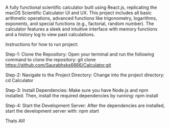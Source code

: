 A fully functional scientific calculator built using React.js, replicating the macOS Scientific Calculator UI and UX. This project includes all basic arithmetic operations, advanced functions like trigonometry, logarithms, exponents, and special functions (e.g., factorial, random number). The calculator features a sleek and intuitive interface with memory functions and a history log to view past calculations.

Instructions for how to run project:

Step-1:  Clone the Repository:
         Open your terminal and run the following command to clone the repository:
         git clone https://github.com/Saurabhsks6666/Calculator.git

Step-2:  Navigate to the Project Directory:
         Change into the project directory:
         cd Calculator

Step-3:  Install Dependencies:
         Make sure you have Node.js and npm installed. Then, install the required dependencies by running:
         npm install

Step-4:  Start the Development Server:
         After the dependencies are installed, start the development server with:
         npm start

Thats All!
